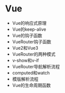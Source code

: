 

# Vue

+ Vue的响应式原理
+ Vue的keep-alive
+ Vue的钩子函数
+ VueRouter钩子函数
+ Vue2和Vue3
+ VueRouter的两种模式
+ v-show和v-if
+ VueRouter导航解析流程
+ computed和watch
+ 模版解析流程
+ Vue的生命周期函数